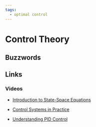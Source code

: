 ```yaml
---
tags:
  - optimal control
---
```


# Control Theory

## Buzzwords

<Buzzword text="State-Space"/>
<Buzzword text="Lyapunov Stability"/>
<Buzzword text="Nyquist diagram"/>
<Buzzword text="LQR"/>
<Buzzword text="PID"/>
<Buzzword text="Optimal Control"/>
<Buzzword text="Model Predictive Control"/>
<Buzzword text="Kalman filter"/>
<Buzzword text="Particle filter"/>

## Links

### Videos

- [Introduction to State-Space Equations](https://www.youtube.com/watch?v=hpeKrMG-WP0&t=754s)

- [Control Systems in Practice](https://www.youtube.com/watch?v=ApMz1-MK9IQ&list=PLn8PRpmsu08pFBqgd_6Bi7msgkWFKL33b)

- [Understanding PID Control](https://www.youtube.com/watch?v=wkfEZmsQqiA&list=PLn8PRpmsu08pQBgjxYFXSsODEF3Jqmm-y)